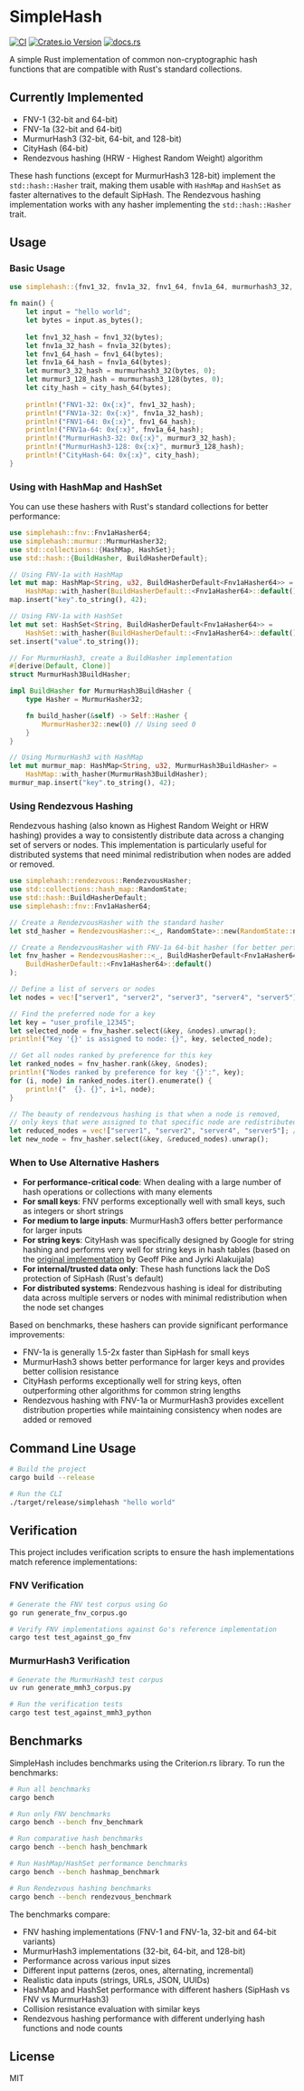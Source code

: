 # SimpleHash

[![CI](https://github.com/cmackenzie1/simplehash/actions/workflows/ci.yml/badge.svg)](https://github.com/cmackenzie1/simplehash/actions/workflows/ci.yml)
[![Crates.io Version](https://img.shields.io/crates/v/simplehash)](https://crates.io/crates/simplehash)
[![docs.rs](https://img.shields.io/docsrs/simplehash)](https://docs.rs/simplehash/latest/simplehash/)


A simple Rust implementation of common non-cryptographic hash functions that are compatible with Rust's standard collections.

## Currently Implemented

- FNV-1 (32-bit and 64-bit)
- FNV-1a (32-bit and 64-bit)
- MurmurHash3 (32-bit, 64-bit, and 128-bit)
- CityHash (64-bit)
- Rendezvous hashing (HRW - Highest Random Weight) algorithm

These hash functions (except for MurmurHash3 128-bit) implement the `std::hash::Hasher` trait, making them usable with `HashMap` and `HashSet` as faster alternatives to the default SipHash. The Rendezvous hashing implementation works with any hasher implementing the `std::hash::Hasher` trait.

## Usage

### Basic Usage

```rust
use simplehash::{fnv1_32, fnv1a_32, fnv1_64, fnv1a_64, murmurhash3_32, murmurhash3_128, city_hash_64};

fn main() {
    let input = "hello world";
    let bytes = input.as_bytes();
    
    let fnv1_32_hash = fnv1_32(bytes);
    let fnv1a_32_hash = fnv1a_32(bytes);
    let fnv1_64_hash = fnv1_64(bytes);
    let fnv1a_64_hash = fnv1a_64(bytes);
    let murmur3_32_hash = murmurhash3_32(bytes, 0);
    let murmur3_128_hash = murmurhash3_128(bytes, 0);
    let city_hash = city_hash_64(bytes);
    
    println!("FNV1-32: 0x{:x}", fnv1_32_hash);
    println!("FNV1a-32: 0x{:x}", fnv1a_32_hash);
    println!("FNV1-64: 0x{:x}", fnv1_64_hash);
    println!("FNV1a-64: 0x{:x}", fnv1a_64_hash);
    println!("MurmurHash3-32: 0x{:x}", murmur3_32_hash);
    println!("MurmurHash3-128: 0x{:x}", murmur3_128_hash);
    println!("CityHash-64: 0x{:x}", city_hash);
}
```

### Using with HashMap and HashSet

You can use these hashers with Rust's standard collections for better performance:

```rust
use simplehash::fnv::Fnv1aHasher64;
use simplehash::murmur::MurmurHasher32;
use std::collections::{HashMap, HashSet};
use std::hash::{BuildHasher, BuildHasherDefault};

// Using FNV-1a with HashMap
let mut map: HashMap<String, u32, BuildHasherDefault<Fnv1aHasher64>> = 
    HashMap::with_hasher(BuildHasherDefault::<Fnv1aHasher64>::default());
map.insert("key".to_string(), 42);

// Using FNV-1a with HashSet
let mut set: HashSet<String, BuildHasherDefault<Fnv1aHasher64>> = 
    HashSet::with_hasher(BuildHasherDefault::<Fnv1aHasher64>::default());
set.insert("value".to_string());

// For MurmurHash3, create a BuildHasher implementation
#[derive(Default, Clone)]
struct MurmurHash3BuildHasher;

impl BuildHasher for MurmurHash3BuildHasher {
    type Hasher = MurmurHasher32;

    fn build_hasher(&self) -> Self::Hasher {
        MurmurHasher32::new(0) // Using seed 0
    }
}

// Using MurmurHash3 with HashMap
let mut murmur_map: HashMap<String, u32, MurmurHash3BuildHasher> = 
    HashMap::with_hasher(MurmurHash3BuildHasher);
murmur_map.insert("key".to_string(), 42);
```

### Using Rendezvous Hashing

Rendezvous hashing (also known as Highest Random Weight or HRW hashing) provides a way to consistently distribute data across a changing set of servers or nodes. This implementation is particularly useful for distributed systems that need minimal redistribution when nodes are added or removed.

```rust
use simplehash::rendezvous::RendezvousHasher;
use std::collections::hash_map::RandomState;
use std::hash::BuildHasherDefault;
use simplehash::fnv::Fnv1aHasher64;

// Create a RendezvousHasher with the standard hasher
let std_hasher = RendezvousHasher::<_, RandomState>::new(RandomState::new());

// Create a RendezvousHasher with FNV-1a 64-bit hasher (for better performance)
let fnv_hasher = RendezvousHasher::<_, BuildHasherDefault<Fnv1aHasher64>>::new(
    BuildHasherDefault::<Fnv1aHasher64>::default()
);

// Define a list of servers or nodes
let nodes = vec!["server1", "server2", "server3", "server4", "server5"];

// Find the preferred node for a key
let key = "user_profile_12345";
let selected_node = fnv_hasher.select(&key, &nodes).unwrap();
println!("Key '{}' is assigned to node: {}", key, selected_node);

// Get all nodes ranked by preference for this key
let ranked_nodes = fnv_hasher.rank(&key, &nodes);
println!("Nodes ranked by preference for key '{}':", key);
for (i, node) in ranked_nodes.iter().enumerate() {
    println!("  {}. {}", i+1, node);
}

// The beauty of rendezvous hashing is that when a node is removed,
// only keys that were assigned to that specific node are redistributed
let reduced_nodes = vec!["server1", "server2", "server4", "server5"]; // server3 removed
let new_node = fnv_hasher.select(&key, &reduced_nodes).unwrap();
```

### When to Use Alternative Hashers

- **For performance-critical code**: When dealing with a large number of hash operations or collections with many elements
- **For small keys**: FNV performs exceptionally well with small keys, such as integers or short strings
- **For medium to large inputs**: MurmurHash3 offers better performance for larger inputs
- **For string keys**: CityHash was specifically designed by Google for string hashing and performs very well for string keys in hash tables (based on the [original implementation](https://github.com/google/cityhash) by Geoff Pike and Jyrki Alakuijala)
- **For internal/trusted data only**: These hash functions lack the DoS protection of SipHash (Rust's default)
- **For distributed systems**: Rendezvous hashing is ideal for distributing data across multiple servers or nodes with minimal redistribution when the node set changes

Based on benchmarks, these hashers can provide significant performance improvements:
- FNV-1a is generally 1.5-2x faster than SipHash for small keys
- MurmurHash3 shows better performance for larger keys and provides better collision resistance
- CityHash performs exceptionally well for string keys, often outperforming other algorithms for common string lengths
- Rendezvous hashing with FNV-1a or MurmurHash3 provides excellent distribution properties while maintaining consistency when nodes are added or removed

## Command Line Usage

```bash
# Build the project
cargo build --release

# Run the CLI
./target/release/simplehash "hello world"
```

## Verification

This project includes verification scripts to ensure the hash implementations match reference implementations:

### FNV Verification

```bash
# Generate the FNV test corpus using Go
go run generate_fnv_corpus.go

# Verify FNV implementations against Go's reference implementation
cargo test test_against_go_fnv
```

### MurmurHash3 Verification

```bash
# Generate the MurmurHash3 test corpus
uv run generate_mmh3_corpus.py

# Run the verification tests
cargo test test_against_mmh3_python
```

## Benchmarks

SimpleHash includes benchmarks using the Criterion.rs library. To run the benchmarks:

```bash
# Run all benchmarks
cargo bench

# Run only FNV benchmarks
cargo bench --bench fnv_benchmark

# Run comparative hash benchmarks
cargo bench --bench hash_benchmark

# Run HashMap/HashSet performance benchmarks
cargo bench --bench hashmap_benchmark

# Run Rendezvous hashing benchmarks
cargo bench --bench rendezvous_benchmark
```

The benchmarks compare:
- FNV hashing implementations (FNV-1 and FNV-1a, 32-bit and 64-bit variants)
- MurmurHash3 implementations (32-bit, 64-bit, and 128-bit)
- Performance across various input sizes
- Different input patterns (zeros, ones, alternating, incremental)
- Realistic data inputs (strings, URLs, JSON, UUIDs)
- HashMap and HashSet performance with different hashers (SipHash vs FNV vs MurmurHash3)
- Collision resistance evaluation with similar keys
- Rendezvous hashing performance with different underlying hash functions and node counts

## License

MIT
